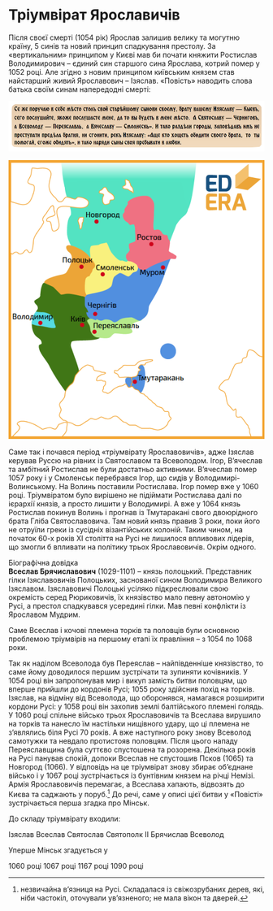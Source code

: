 # Тріумвірат Ярославичів

Після своєї смерті (1054 рік) Ярослав залишив велику та могутню країну,
5 синів та новий принцип спадкування престолу. За «вертикальним»
принципом у Києві мав би почати княжити Ростислав Володимирович – єдиний
син старшого сина Ярослава, котрий помер у 1052 році. Але згідно з новим
принципом київським князем став найстарший живий Ярославович – Ізяслав.
«Повість» наводить слова батька своїм синам напередодні смерті:

![Легеда](1.png)

<div align="center">
<img src="main.png" width="600" />
</div>

Саме так і почався період «тріумвірату Ярославовичів», адже Ізяслав
керував Руссю на рівних із Святославом та Всеволодом. Ігор, В’ячеслав та
амбітний Ростислав не були достатньо активними. В’ячеслав помер 1057
року і у Смоленськ перебрався Ігор, що сидів у Володимирі-Волинському.
На Волинь поставили Ростислава. Ігор помер вже у 1060 році. Тріумвіратом
було вирішено не підіймати Ростислава далі по ієрархії князів, а просто
лишити у Володимирі. А вже у 1064 князь Ростислав покинув Волинь і
прогнав із Тмутаракані свого двоюрідного брата Гліба Святославовича. Там
новий князь правив 3 роки, поки його не отруїли греки із сусідніх
візантійських колоній. Таким чином, на початок 60-х років ХІ століття на
Русі не лишилося впливових лідерів, що змогли б впливати на політику
трьох Ярославовичів. Окрім одного.


<div class="ebio-wrap">
<span class="ebio">Бiографiчна довiдка</span>
<div class="ebio-text">
<b>Всеслав Брячиславович</b> (1029-1101) – князь полоцький. Представник гiлки Iзяславовичiв Полоцьких, заснованої сином Володимира Великого Iзяславом. Iзяславовичi Полоцькi усiляко пiдкреслювали свою окремiсть серед Рюриковичiв, їх князiвство мало певну автономiю у Русi, а престол спадкувався усерединi гiлки. Мав певнi конфлiкти iз Ярославом Мудрим.
</div>
</div>

Саме Всеслав і кочові племена торків та половців були основною проблемою
тріумвірів на першому етапі їх правління – з 1054 по 1068 роки.

Так як наділом Всеволода був Переяслав – найпівденніше князівство, то
саме йому доводилося першим зустрічати та зупиняти кочівників. У 1054
році він запропонував мир і викуп замість битви половцям, що вперше
прийшли до кордонів Русі; 1055 року здійснив похід на торків. Ізяслав,
на відміну від Всеволода, що оборонявся, намагався розширити кордони
Русі: у 1058 році він захопив землі балтійського племені голядь. У 1060
році спільне військо трьох Ярославовичів та Всеслава вирушило на торків
та нанесло їм настільки нищівного удару, що ці племена не з’являлись
біля Русі 70 років. А вже наступного року знову Всеволод самотужки та
невдало протистояв половцям. Після цього нападу Переяславщина була
суттєво спустошена та розорена. Декілька років на Русі панував спокій,
допоки Всеслав не спустошив Псков (1065) та Новгород (1066). У відповідь
на це тріумвірат знову збирає об’єднане військо і у 1067 році
зустрічається із бунтівним князем на річці Немізі. Армія Ярославовичів
перемагає, а Всеслава хапають, відвозять до Києва та саджають у
поруб.[^12] До речі, саме у описі цієї битви у «Повісті» зустрічається
перша згадка про Мінськ.

[^12]: незвичайна в’язниця на Русі. Складалася із свіжозрубаних дерев, які, ніби частокіл, оточували ув’язненого; не мала вікон та дверей.


<quiz> 
<question multiple>
    <p>До складу тріумвірату входили:</p>
    <answer correct>Ізяслав</answer>
    <answer>Всеслав</answer>
    <answer correct>Святослав</answer>
    <answer>Святополк ІІ</answer>
    <answer>Брячислав</answer>
    <answer correct>Всеволод</answer>
</question>


<question>
	<p>Уперше Мінськ згадується у</p>
           <answer>1060 році</answer>
           <answer correct>1067 році</answer>
           <answer>1167 році</answer>
           <answer>1090 році</answer>
</question>
</quiz> 